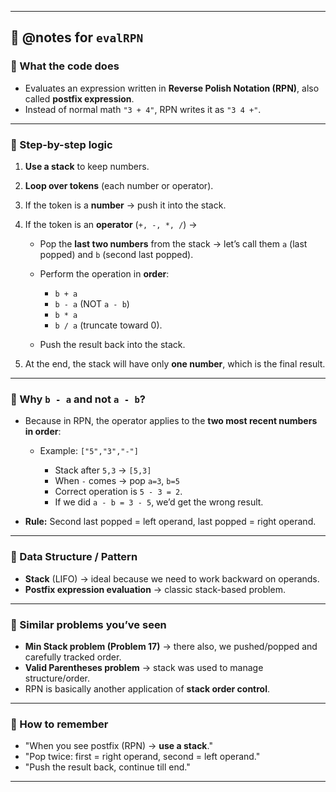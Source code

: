 
---

## 📒 @notes for `evalRPN`

### 🔹 What the code does

* Evaluates an expression written in **Reverse Polish Notation (RPN)**, also called **postfix expression**.
* Instead of normal math `"3 + 4"`, RPN writes it as `"3 4 +"`.

---

### 🔹 Step-by-step logic

1. **Use a stack** to keep numbers.
2. **Loop over tokens** (each number or operator).
3. If the token is a **number** → push it into the stack.
4. If the token is an **operator** (`+, -, *, /`) →

   * Pop the **last two numbers** from the stack → let’s call them `a` (last popped) and `b` (second last popped).
   * Perform the operation in **order**:

     * `b + a`
     * `b - a` (NOT `a - b`)
     * `b * a`
     * `b / a` (truncate toward 0).
   * Push the result back into the stack.
5. At the end, the stack will have only **one number**, which is the final result.

---

### 🔹 Why `b - a` and not `a - b`?

* Because in RPN, the operator applies to the **two most recent numbers in order**:

  * Example: `["5","3","-"]`

    * Stack after `5,3` → `[5,3]`
    * When `-` comes → pop `a=3`, `b=5`
    * Correct operation is `5 - 3 = 2`.
    * If we did `a - b = 3 - 5`, we’d get the wrong result.
* **Rule:** Second last popped = left operand, last popped = right operand.

---

### 🔹 Data Structure / Pattern

* **Stack** (LIFO) → ideal because we need to work backward on operands.
* **Postfix expression evaluation** → classic stack-based problem.

---

### 🔹 Similar problems you’ve seen

* **Min Stack problem (Problem 17)** → there also, we pushed/popped and carefully tracked order.
* **Valid Parentheses problem** → stack was used to manage structure/order.
* RPN is basically another application of **stack order control**.

---

### 🔹 How to remember

* "When you see postfix (RPN) → **use a stack**."
* "Pop twice: first = right operand, second = left operand."
* "Push the result back, continue till end."

---

